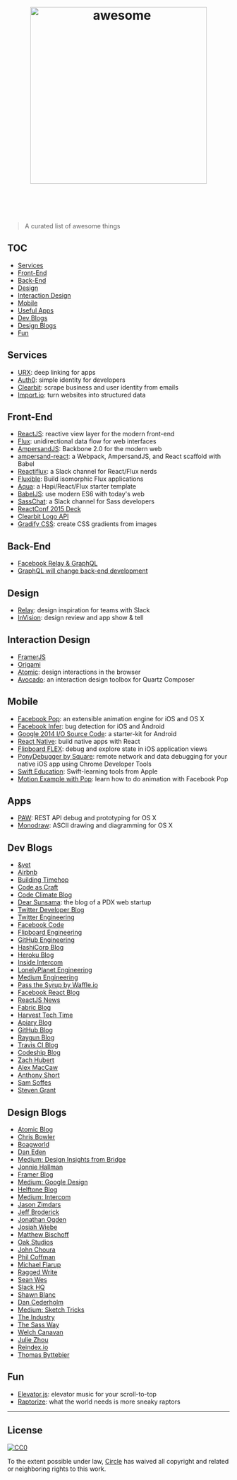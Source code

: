 <h1 align="center">
	<br>
	<img width="400" src="https://camo.githubusercontent.com/9cdace173cd8a48b0b633c47374c3553494e0d8f/68747470733a2f2f7261776769742e636f6d2f73696e647265736f726875732f617765736f6d652f6d61737465722f6d656469612f6c6f676f2e737667" alt="awesome">
	<br>
	<br>
	<br>
</h1>

> A curated list of awesome things


## TOC

- [Services](#services)
- [Front-End](#front-end)
- [Back-End](#back-end)
- [Design](#design)
- [Interaction Design](#interaction-design)
- [Mobile](#mobile)
- [Useful Apps](#useful-apps)
- [Dev Blogs](#dev-blogs)
- [Design Blogs](#design-blogs)
- [Fun](#fun)


## Services
- [URX](http://urx.com/): deep linking for apps
- [Auth0](https://auth0.com/): simple identity for developers
- [Clearbit](https://clearbit.com/): scrape business and user identity from emails
- [Import.io](https://www.import.io/): turn websites into structured data


## Front-End
- [ReactJS](https://facebook.github.io/react/): reactive view layer for the modern front-end
- [Flux](https://facebook.github.io/flux/): unidirectional data flow for web interfaces
- [AmpersandJS](http://ampersandjs.com/): Backbone 2.0 for the modern web
- [ampersand-react](https://github.com/meetcircle/ampersand-react): a Webpack, AmpersandJS, and React scaffold with Babel
- [Reactiflux](http://www.reactiflux.com/): a Slack channel for React/Flux nerds
- [Fluxible](http://fluxible.io/): Build isomorphic Flux applications
- [Aqua](https://github.com/jedireza/aqua/): a Hapi/React/Flux starter template
- [BabelJS](http://babeljs.io/): use modern ES6 with today's web
- [SassChat](http://sass-chat.herokuapp.com/): a Slack channel for Sass developers
- [ReactConf 2015 Deck](https://speakerd.s3.amazonaws.com/presentations/7af7c2f33bf9451a892dcd91de55b7c2/data-fetching-for-react-applications.pdf)
- [Clearbit Logo API](http://blog.clearbit.com/logo)
- [Gradify CSS](http://gradifycss.com/): create CSS gradients from images


## Back-End
- [Facebook Relay & GraphQL](https://gist.github.com/wincent/598fa75e22bdfa44cf47)
- [GraphQL will change back-end development](https://www.reindex.io/blog/how-facebooks-graphql-will-change-backend-development/)


## Design
- [Relay](https://relay.io/): design inspiration for teams with Slack
- [InVision](http://www.invisionapp.com/): design review and app show & tell


## Interaction Design
- [FramerJS](http://framerjs.com/)
- [Origami](http://facebook.github.io/origami/)
- [Atomic](https://atomic.io/): design interactions in the browser
- [Avocado](https://github.com/ideo/avocado/): an interaction design toolbox for Quartz Composer


## Mobile
- [Facebook Pop](https://github.com/facebook/pop): an extensible animation engine for iOS and OS X
- [Facebook Infer](http://fbinfer.com/): bug detection for iOS and Android 
- [Google 2014 I/O Source Code](https://medium.com/google-design/material-design-in-the-2014-google-i-o-app-e3b22caffae6): a starter-kit for Android
- [React Native](https://facebook.github.io/react-native/): build native apps with React
- [Flipboard FLEX](https://github.com/Flipboard/FLEX): debug and explore state in iOS application views
- [PonyDebugger by Square](https://github.com/square/PonyDebugger): remote network and data debugging for your native iOS app using Chrome Developer Tools
- [Swift Education](http://swifteducation.github.io/): Swift-learning tools from Apple
- [Motion Example with Pop](https://designthencode.com/motion-sample-5.html): learn how to do animation with Facebook Pop


## Apps
- [PAW](https://luckymarmot.com/paw): REST API debug and prototyping for OS X
- [Monodraw](http://monodraw.helftone.com): ASCII drawing and diagramming for OS X


## Dev Blogs
- [&yet](http://blog.andyet.com)
- [Airbnb](http://nerds.airbnb.com)
- [Building Timehop](https://medium.com/building-timehop)
- [Code as Craft](https://codeascraft.com)
- [Code Climate Blog](http://blog.codeclimate.com/)
- [Dear Sunsama](https://medium.com/dear-sunsama): the blog of a PDX web startup
- [Twitter Developer Blog](https://blog.twitter.com/)
- [Twitter Engineering](https://blog.twitter.com/engineering)
- [Facebook Code](https://code.facebook.com/)
- [Flipboard Engineering](http://engineering.flipboard.com)
- [GitHub Engineering](http://githubengineering.com/)
- [HashiCorp Blog](http://www.hashicorp.com/blog)
- [Heroku Blog](http://blog.heroku.com)
- [Inside Intercom](https://blog.intercom.io)
- [LonelyPlanet Engineering](http://engineering.lonelyplanet.com/feed)
- [Medium Engineering](https://medium.com/medium-eng)
- [Pass the Syrup by Waffle.io](https://waffle.io/blog/)
- [Facebook React Blog](https://facebook.github.io/react/blog/)
- [ReactJS News](https://reactjsnews.com/)
- [Fabric Blog](http://fabric.io/blog/)
- [Harvest Tech Time](http://techtime.getharvest.com/)
- [Apiary Blog](http://blog.apiary.io)
- [GitHub Blog](https://github.com/blog)
- [Raygun Blog](https://raygun.io/blog)
- [Travis CI Blog](http://blog.travis-ci.com/)
- [Codeship Blog](http://blog.codeship.com)
- [Zach Hubert](http://www.zhubert.com/)
- [Alex MacCaw](http://blog.alexmaccaw.com/)
- [Anthony Short](http://anthonyshort.me/)
- [Sam Soffes](http://blog.soff.es/)
- [Steven Grant](http://digitalevangelist.net/)


## Design Blogs

- [Atomic Blog](http://blog.atomic.io)
- [Chris Bowler](http://chrisbowler.com/journal)
- [Boagworld](https://boagworld.com)
- [Dan Eden](http://daneden.me)
- [Medium: Design Insights from Bridge](https://medium.com/bridge-collection)
- [Jonnie Hallman](http://destroytoday.com)
- [Framer Blog](http://blog.framerjs.com/)
- [Medium: Google Design](https://medium.com/google-design)
- [Helftone Blog](http://blog.helftone.com)
- [Medium: Intercom](https://medium.com/@intercom)
- [Jason Zimdars](http://stream.jasonzimdars.com/)
- [Jeff Broderick](http://brdrck.me/)
- [Jonathan Ogden](http://ogvidius.tumblr.com/)
- [Josiah Wiebe](http://jwie.be/)
- [Matthew Bischoff](http://matthewbischoff.com/)
- [Oak Studios](http://oak.is)
- [John Choura](http://objectsubject.com)
- [Phil Coffman](http://philcoffman.com/)
- [Michael Flarup](http://www.pixelresort.com/)
- [Ragged Write](http://raggedwrite.net)
- [Sean Wes](http://seanwes.com)
- [Slack HQ](http://slackhq.com/)
- [Shawn Blanc](http://shawnblanc.net)
- [Dan Cederholm](http://simplebits.com/)
- [Medium: Sketch Tricks](https://medium.com/sketch-tricks)
- [The Industry](http://theindustry.cc)
- [The Sass Way](http://thesassway.com)
- [Welch Canavan](http://welchcanavan.com/)
- [Julie Zhou](https://medium.com/the-year-of-the-looking-glass)
- [Reindex.io](https://www.reindex.io/blog/)
- [Thomas Byttebier](http://thomasbyttebier.be/blog)


## Fun

- [Elevator.js](http://tholman.com/elevator.js/): elevator music for your scroll-to-top
- [Raptorize](http://zurb.com/playground/jquery-raptorize?timed_launch=true): what the world needs is more sneaky raptors


* * *

## License

[![CC0](http://i.creativecommons.org/p/zero/1.0/88x31.png)](http://creativecommons.org/publicdomain/zero/1.0/)

To the extent possible under law, [Circle](http://meetcircle.co) has waived all copyright and related or neighboring rights to this work.
